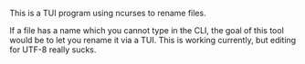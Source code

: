 
This is a TUI program using ncurses to rename files.

If a file has a name which you cannot type in the CLI, the goal of this tool would be to let you rename it via a TUI. This is working currently, but editing for UTF-8 really sucks.

